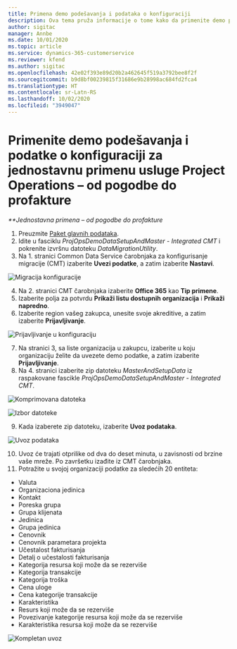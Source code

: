 ```yaml
---
title: Primena demo podešavanja i podataka o konfiguraciji
description: Ova tema pruža informacije o tome kako da primenite demo podešavanja i podatke o konfiguraciji za Project Operations.
author: sigitac
manager: Annbe
ms.date: 10/01/2020
ms.topic: article
ms.service: dynamics-365-customerservice
ms.reviewer: kfend
ms.author: sigitac
ms.openlocfilehash: 42e02f393e89d20b2a462645f519a3792bee8f2f
ms.sourcegitcommit: b9d8bf00239815f31686e9b28998ac684fd2fca4
ms.translationtype: HT
ms.contentlocale: sr-Latn-RS
ms.lasthandoff: 10/02/2020
ms.locfileid: "3949047"
---
```

# <a name="apply-demo-setup-and-configuration-data-for-project-operations-lite-deployment---deal-to-proforma-invoicing"></a>Primenite demo podešavanja i podatke o konfiguraciji za jednostavnu primenu usluge Project Operations – od pogodbe do profakture

_**Jednostavna primena – od pogodbe do profakture_

1. Preuzmite [Paket glavnih podataka](https://download.microsoft.com/download/3/4/1/341bf279-a64f-4baa-af31-ce624859b518/ProjOpsSampleSetupData%20-%20CE%20only%20CMT.zip). 
2. Idite u fasciklu *ProjOpsDemoDataSetupAndMaster - Integrated CMT* i pokrenite izvršnu datoteku *DataMigrationUtility*.
3. Na 1. stranici Common Data Service čarobnjaka za konfigurisanje migracije (CMT) izaberite **Uvezi podatke**, a zatim izaberite **Nastavi**.

![Migracija konfiguracije](./media/1ConfigurationMigration.png)

4. Na 2. stranici CMT čarobnjaka izaberite **Office 365** kao **Tip primene**.
5. Izaberite polja za potvrdu **Prikaži listu dostupnih organizacija** i **Prikaži napredno**.
6. Izaberite region vašeg zakupca, unesite svoje akreditive, a zatim izaberite **Prijavljivanje**.

![Prijavljivanje u konfiguraciju](./media/2ConfigurationSignin.png)

7. Na stranici 3, sa liste organizacija u zakupcu, izaberite u koju organizaciju želite da uvezete demo podatke, a zatim izaberite **Prijavljivanje**.
8. Na 4. stranici izaberite zip datoteku *MasterAndSetupData* iz raspakovane fascikle *ProjOpsDemoDataSetupAndMaster - Integrated CMT*.

![Komprimovana datoteka](./media/3ZipFile.png)

![Izbor datoteke](./media/4SelectAFile.png)

9. Kada izaberete zip datoteku, izaberite **Uvoz podataka**.

![Uvoz podataka](./media/5ImportData.png)

10. Uvoz će trajati otprilike od dva do deset minuta, u zavisnosti od brzine vaše mreže. Po završetku izađite iz CMT čarobnjaka. 
11. Potražite u svojoj organizaciji podatke za sledećih 20 entiteta:

- Valuta
- Organizaciona jedinica
- Kontakt
- Poreska grupa
- Grupa klijenata
- Jedinica
- Grupa jedinica
- Cenovnik
- Cenovnik parametara projekta
- Učestalost fakturisanja
- Detalj o učestalosti fakturisanja
- Kategorija resursa koji može da se rezerviše
- Kategorija transakcije
- Kategorija troška
- Cena uloge
- Cena kategorije transakcije
- Karakteristika
- Resurs koji može da se rezerviše
- Povezivanje kategorije resursa koji može da se rezerviše
- Karakteristika resursa koji može da se rezerviše

![Kompletan uvoz](./media/6CompleteImport.png)
